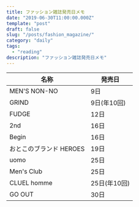 ```yaml
---
title: ファッション雑誌発売日メモ
date: "2019-06-30T11:00:00.000Z"
template: "post"
draft: false
slug: "/posts/fashion_magazine/"
category: "daily"
tags:
  - "reading"
description: "ファッション雑誌発売日メモ"
---
```


| 名称                    | 発売日       |
| ----------------------- | ------------ |
| MEN'S NON-NO            | 9日          |
| GRIND                   | 9日(年10回)  |
| FUDGE                   | 12日         |
| 2nd                     | 16日         |
| Begin                   | 16日         |
| おとこのブランド HEROES | 19日         |
| uomo                    | 25日         |
| Men's Club              | 25日         |
| CLUEL homme             | 25日(年10回) |
| GO OUT                  | 30日         |
